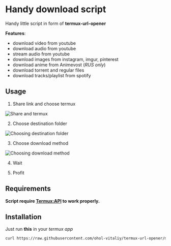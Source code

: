 # Handy download script

Handy little script in form of **termux-url-opener**

**Features**:
- download video from youtube
- download audio from youtube
- stream audio from youtube
- download images from instagram, imgur, pinterest
- download anime from Animevost (_RUS only_)
- download torrent and regular files 
- download tracks/playlist from spotify

## Usage

1. Share link and choose termux

![Share and termux](/../screenshots/Screenshot_20200819-165702.png)

2. Choose destination folder 

![Choosing destination folder](/../screenshots/Screenshot_20200819-165718.png)

3. Choose download method

![Choosing download method](/../screenshots/Screenshot_20200819-165728.png)

4. Wait

5. Profit

## Requirements

**Script require [Termux:API](https://play.google.com/store/apps/details?id=com.termux.api) to work properly.**

## Installation 

Just run **this** in your _termux app_

``` bash
curl https://raw.githubusercontent.com/ohol-vitaliy/termux-url-opener/master/setup.sh | bash
```





